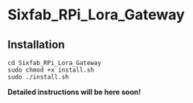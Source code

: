# Sixfab_RPi_Lora_Gateway

## Installation

```
cd Sixfab_RPi_Lora_Gateway
sudo chmod +x install.sh
sudo ./install.sh
```

**Detailed instructions will be here soon!**
